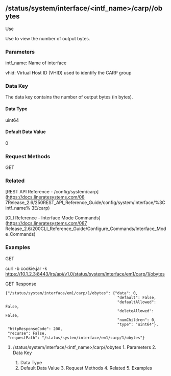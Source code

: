## /status/system/interface/<intf_name>/carp/<vhid>/obytes

Use

Use to view the number of output bytes.

### Parameters

intf_name: Name of interface

vhid: Virtual Host ID (VHID) used to identify the CARP group

### Data Key

The data key contains the number of output bytes (in bytes).

#### Data Type

uint64

#### Default Data Value

0

### Request Methods

GET

### Related

[REST API Reference - /config/system/carp](https://docs.lineratesystems.com/08
7Release_2.6/250REST_API_Reference_Guide/config/system/interface/%3Cintf_name%
3E/carp)

[CLI Reference - Interface Mode Commands](https://docs.lineratesystems.com/087
Release_2.6/200CLI_Reference_Guide/Configure_Commands/Interface_Mode_Commands)

### Examples

GET

curl -b cookie.jar -k
https://10.1.2.3:8443/lrs/api/v1.0/status/system/interface/em1/carp/1/obytes

GET Response

    
    {"/status/system/interface/em1/carp/1/obytes": {"data": 0,
                                                     "default": False,
                                                     "defaultAllowed": False,
                                                     "deleteAllowed": False,
                                                     "numChildren": 0,
                                                     "type": "uint64"},
     "httpResponseCode": 200,
     "recurse": False,
     "requestPath": "/status/system/interface/em1/carp/1/obytes"}
    

  1. /status/system/interface/<intf_name>/carp/<vhid>/obytes
    1. Parameters
    2. Data Key
      1. Data Type
      2. Default Data Value
    3. Request Methods
    4. Related
    5. Examples

